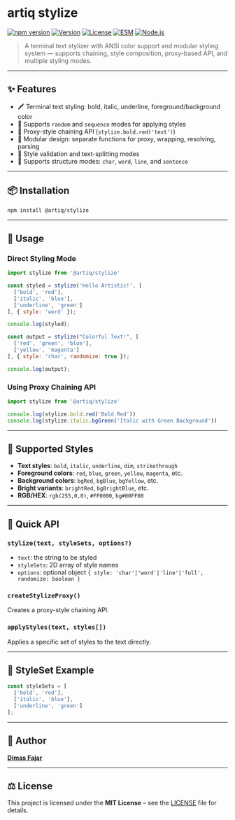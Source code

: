 # artiq stylize

[![npm version](https://img.shields.io/npm/v/@artiq/stylize)](https://www.npmjs.com/package/@artiq/stylize)
[![Version](https://img.shields.io/badge/Version-v1.0.0-blue)](https://www.npmjs.com/package/@artiq/stylize?activeTab=versions)
[![License](https://img.shields.io/badge/License-MIT-green)](./LICENSE)
[![ESM](https://img.shields.io/badge/javascript-ESM-orange)](https://nodejs.org/api/esm.html)
[![Node.js](https://img.shields.io/badge/node-%3E%3D18.0.0-blue)](https://nodejs.org/)

> A terminal text stylizer with ANSI color support and modular styling system — supports chaining, style composition, proxy-based API, and multiple styling modes.

---

## ✨ Features

- 🖍️ Terminal text styling: bold, italic, underline, foreground/background color  
- 🎲 Supports `random` and `sequence` modes for applying styles  
- 🔗 Proxy-style chaining API (`stylize.bold.red('text')`)  
- 🧱 Modular design: separate functions for proxy, wrapping, resolving, parsing  
- 🧪 Style validation and text-splitting modes  
- 📁 Supports structure modes: `char`, `word`, `line`, and `sentence`  

---

## 📦 Installation

```bash
npm install @artiq/stylize
```

---

## 🚀 Usage

### Direct Styling Mode

```js
import stylize from '@artiq/stylize'

const styled = stylize('Hello Artistic!', [
  ['bold', 'red'],
  ['italic', 'blue'],
  ['underline', 'green']
], { style: 'word' });

console.log(styled);
```

```js
const output = stylize("Colorful Text!", [
  ['red', 'green', 'blue'],
  ['yellow', 'magenta']
], { style: 'char', randomize: true });

console.log(output);
```

### Using Proxy Chaining API

```js
import stylize from '@artiq/stylize'

console.log(stylize.bold.red('Bold Red'))
console.log(stylize.italic.bgGreen('Italic with Green Background'))
```

---

## 🎨 Supported Styles

- **Text styles**: `bold`, `italic`, `underline`, `dim`, `strikethrough`  
- **Foreground colors**: `red`, `blue`, `green`, `yellow`, `magenta`, etc.  
- **Background colors**: `bgRed`, `bgBlue`, `bgYellow`, etc.  
- **Bright variants**: `brightRed`, `bgBrightBlue`, etc.  
- **RGB/HEX**: `rgb(255,0,0)`, `#FF0000`, `bg#00FF00`  

---

## 📘 Quick API

### `stylize(text, styleSets, options?)`

- `text`: the string to be styled  
- `styleSets`: 2D array of style names  
- `options`: optional object `{ style: 'char'|'word'|'line'|'full', randomize: boolean }`  

### `createStylizeProxy()`

Creates a proxy-style chaining API.

### `applyStyles(text, styles[])`

Applies a specific set of styles to the text directly.

---

## 🧪 StyleSet Example

```js
const styleSets = [
  ['bold', 'red'],
  ['italic', 'blue'],
  ['underline', 'green']
];
```

---

## 👤 Author

**[Dimas Fajar](https://github.com/fajardison)**

---

## ⚖️ License

This project is licensed under the **MIT License** – see the [LICENSE](./LICENSE) file for details.

